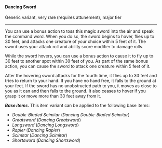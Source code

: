 #### Dancing Sword

Generic variant, very rare (requires attunement), major tier

---

You can use a bonus action to toss this magic sword into the air and speak the command word. When you do so, the sword begins to hover, flies up to 30 feet, and attacks one creature of your choice within 5 feet of it. The sword uses your attack roll and ability score modifier to damage rolls.

While the sword hovers, you can use a bonus action to cause it to fly up to 30 feet to another spot within 30 feet of you. As part of the same bonus action, you can cause the sword to attack one creature within 5 feet of it.

After the hovering sword attacks for the fourth time, it flies up to 30 feet and tries to return to your hand. If you have no hand free, it falls to the ground at your feet. If the sword has no unobstructed path to you, it moves as close to you as it can and then falls to the ground. It also ceases to hover if you grasp it or move more than 30 feet away from it.

***Base items.*** This item variant can be applied to the following base items:

- *Double-Bladed Scimitar* (*Dancing Double-Bladed Scimitar*)
- *Greatsword* (*Dancing Greatsword*)
- *Longsword* (*Dancing Longsword*)
- *Rapier* (*Dancing Rapier*)
- *Scimitar* (*Dancing Scimitar*)
- *Shortsword* (*Dancing Shortsword*)